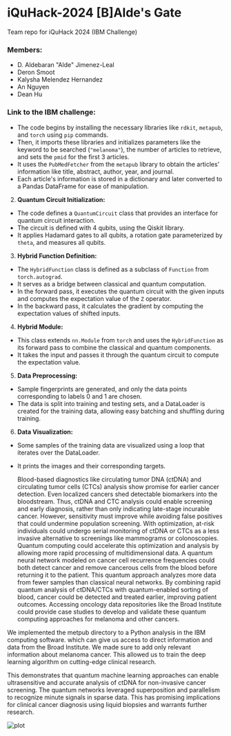 # iQuHack-2024 [B]Alde's Gate
Team repo for iQuHack 2024 (IBM Challenge)
### Members:
- D. Aldebaran "Alde" Jimenez-Leal
- Deron Smoot
- Kalysha Melendez Hernandez
- An Nguyen
- Dean Hu
### Link to the IBM challenge:

  - The code begins by installing the necessary libraries like `rdkit`, `metapub`, and `torch` using `pip` commands.
  - Then, it imports these libraries and initializes parameters like the keyword to be searched (`"melanoma"`), the number of articles to retrieve, and sets the `pmid` for the first 3 articles.
  - It uses the `PubMedFetcher` from the `metapub` library to obtain the articles' information like title, abstract, author, year, and journal.
  - Each article's information is stored in a dictionary and later converted to a Pandas DataFrame for ease of manipulation.


2. **Quantum Circuit Initialization:**
  - The code defines a `QuantumCircuit` class that provides an interface for quantum circuit interaction.
  - The circuit is defined with 4 qubits, using the Qiskit library.
  - It applies Hadamard gates to all qubits, a rotation gate parameterized by `theta`, and measures all qubits.


3. **Hybrid Function Definition:**
  - The `HybridFunction` class is defined as a subclass of `Function` from `torch.autograd`.
  - It serves as a bridge between classical and quantum computation.
  - In the forward pass, it executes the quantum circuit with the given inputs and computes the expectation value of the `Z` operator.
  - In the backward pass, it calculates the gradient by computing the expectation values of shifted inputs.


4. **Hybrid Module:**
  - This class extends `nn.Module` from `torch` and uses the `HybridFunction` as its forward pass to combine the classical and quantum components.
  - It takes the input and passes it through the quantum circuit to compute the expectation value.


5. **Data Preprocessing:**
  - Sample fingerprints are generated, and only the data points corresponding to labels 0 and 1 are chosen.
  - The data is split into training and testing sets, and a DataLoader is created for the training data, allowing easy batching and shuffling during training.


6. **Data Visualization:**
  - Some samples of the training data are visualized using a loop that iterates over the DataLoader.
  - It prints the images and their corresponding targets.

    Blood-based diagnostics like circulating tumor DNA (ctDNA) and circulating tumor cells (CTCs) analysis show promise for earlier cancer detection. Even localized cancers shed detectable biomarkers into the bloodstream. Thus, ctDNA and CTC analysis could enable screening and early diagnosis, rather than only indicating late-stage incurable cancer. However, sensitivity must improve while avoiding false positives that could undermine population screening. With optimization, at-risk individuals could undergo serial monitoring of ctDNA or CTCs as a less invasive alternative to screenings like mammograms or colonoscopies. Quantum computing could accelerate this optimization and analysis by allowing more rapid processing of multidimensional data. A quantum neural network modeled on cancer cell recurrence frequencies could both detect cancer and remove cancerous cells from the blood before returning it to the patient. This quantum approach analyzes more data from fewer samples than classical neural networks. By combining rapid quantum analysis of ctDNA/CTCs with quantum-enabled sorting of blood, cancer could be detected and treated earlier, improving patient outcomes. Accessing oncology data repositories like the Broad Institute could provide case studies to develop and validate these quantum computing approaches for melanoma and other cancers. 



We implemented the metpub directory to a Python analysis in the IBM computing software. which can give us access to direct information and data from the Broad Institute. We made sure to add only relevant information about melanoma cancer. This allowed us to train the deep learning algorithm on cutting-edge clinical research.

This demonstrates that quantum machine learning approaches can enable ultrasensitive and accurate analysis of ctDNA for non-invasive cancer screening. The quantum networks leveraged superposition and parallelism to recognize minute signals in sparse data. This has promising implications for clinical cancer diagnosis using liquid biopsies and warrants further research.

![plot](C:\Users\DigitalReady\Desktop\plot.png)

